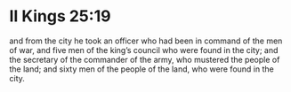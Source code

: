 # II Kings 25:19

and from the city he took an officer who had been in command of the men of war, and five men of the king’s council who were found in the city; and the secretary of the commander of the army, who mustered the people of the land; and sixty men of the people of the land, who were found in the city.
